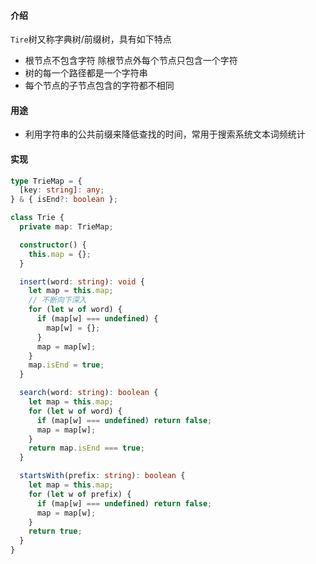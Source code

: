 #### 介绍

`Tire`树又称字典树/前缀树，具有如下特点

- 根节点不包含字符 除根节点外每个节点只包含一个字符
- 树的每一个路径都是一个字符串
- 每个节点的子节点包含的字符都不相同

#### 用途

- 利用字符串的公共前缀来降低查找的时间，常用于搜索系统文本词频统计

#### 实现

```typescript
type TrieMap = {
  [key: string]: any;
} & { isEnd?: boolean };

class Trie {
  private map: TrieMap;

  constructor() {
    this.map = {};
  }

  insert(word: string): void {
    let map = this.map;
    // 不断向下深入
    for (let w of word) {
      if (map[w] === undefined) {
        map[w] = {};
      }
      map = map[w];
    }
    map.isEnd = true;
  }

  search(word: string): boolean {
    let map = this.map;
    for (let w of word) {
      if (map[w] === undefined) return false;
      map = map[w];
    }
    return map.isEnd === true;
  }

  startsWith(prefix: string): boolean {
    let map = this.map;
    for (let w of prefix) {
      if (map[w] === undefined) return false;
      map = map[w];
    }
    return true;
  }
}
```
